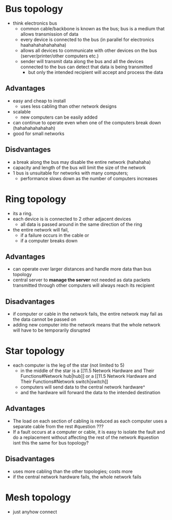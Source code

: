 # Bus topology

- think electronics bus
	- common cable/backbone is known as the bus; bus is a medium that allows transmission of data
	- every device is connected to the bus (in parallel for electronics haahahahahahahaha)
	- allows all devices to communicate with other devices on the bus (server/printer/other computers etc.)
	- sender will transmit data along the bus and all the devices connected to the bus can detect that data is being transmitted
		- but only the intended recipient will accept and process the data

## Advantages

- easy and cheap to install
	- uses less cabling than other network designs
- scalable
	- new computers can be easily added
- can continue to operate even when one of the computers break down (hahahahahahahah)
- good for small networks

## Disdvantages

- a break along the bus may disable the entire network (hahahaha)
- capacity and length of the bus will limit the size of the network
- 1 bus is unsuitable for networks with many computers; 
	- performance slows down as the number of computers increases

# Ring topology

- its a ring.
- each device is is connected to 2 other adjacent devices
	- all data is passed around in the same direction of the ring
- the entire network will fail,
	- if a failure occurs in the cable or
	- if a computer breaks down

## Advantages

- can operate over larger distances and handle more data than bus topology
- central server to **manage the server** not needed as data packets transmitted through other computers will always reach its recipient

## Disadvantages

- if computer or cable in the network fails, the entire network may fail as the data cannot be passed on
- adding new computer into the network means that the whole network will have to be temporarily disrupted

# Star topology

- each computer is the leg of the star (not limited to 5)
	- in the middle of the star is a [[11.5 Network Hardware and Their Functions#Network hub|hub]] or a [[11.5 Network Hardware and Their Functions#Network switch|switch]]
	- computers will send data to the central network hardware^
	- and the hardware will forward the data to the intended destination

## Advantages

- The load on each section of cabling is reduced as each computer uses a separate cable from the rest #question ???
- If a fault occurs at a computer or cable, it is easy to isolate the fault and do a replacement without affecting the rest of the network #question isnt this the same for bus topology?

## Disadvantages

- uses more cabling than the other topologies; costs more
- if the central network hardware fails, the whole network fails

# Mesh topology

- just anyhow connect